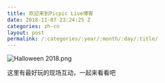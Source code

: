 ```yaml
---
title: 欢迎来到Picpic Live博客
date: 2018-11-07 23:24:25 Z
categories: zh-cn
layout: post
permalink: /:categories/:year/:month/:day/:title/
---
```


![Halloween 2018.png]({{site.baseurl}}/uploads/Halloween2018.png)

这里有最好玩的现场互动，一起来看看吧
